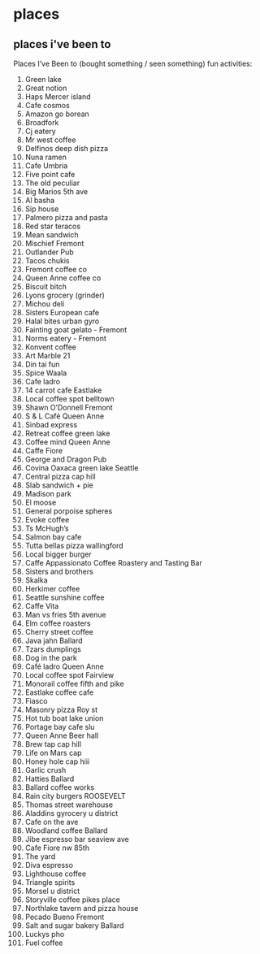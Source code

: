 # places
places i've been to
---


Places I’ve Been to (bought something / seen something) fun activities: 

1. Green lake
2. Great notion
3. Haps Mercer island
4. Cafe cosmos 
5. Amazon go borean 
6. Broadfork
7. Cj eatery 
8. Mr west coffee
9. Delfinos deep dish pizza
10. Nuna ramen
11. Cafe Umbria 
12. Five point cafe 
13. The old peculiar 
14. Big Marios 5th ave
15. Al basha
16. Sip house 
17. Palmero pizza and pasta 
18. Red star teracos
19. Mean sandwich
20. Mischief Fremont 
21. Outlander Pub
22. Tacos chukis
23. Fremont coffee co
24. Queen Anne coffee co
25. Biscuit bitch
26. Lyons grocery (grinder)
27. Michou deli 
28. Sisters European cafe 
29. Halal bites urban gyro 
30. Fainting goat gelato - Fremont 
31. Norms eatery - Fremont 
32. Konvent coffee
33. Art Marble 21
34. Din tai fun
35. Spice Waala
36. Cafe ladro
37. 14 carrot cafe Eastlake 
38. Local coffee spot belltown 
39. Shawn O’Donnell Fremont 
40. S & L Café Queen Anne 
41. Sinbad express
42. Retreat coffee green lake 
43. Coffee mind Queen Anne
44. Caffe Fiore
45. George and Dragon Pub
46. Covina Oaxaca green lake Seattle
47. Central pizza cap hill
48. Slab sandwich + pie
49. Madison park
50. El moose 
51. General porpoise spheres 
52. Evoke coffee
53. Ts McHugh’s 
54. Salmon bay cafe
55. Tutta bellas pizza wallingford
56. Local bigger burger 
57. Caffe Appassionato Coffee Roastery and Tasting Bar
58. Sisters and brothers
59. Skalka 
60. Herkimer coffee
61. Seattle sunshine coffee
62. Caffe Vita
63. Man vs fries 5th avenue
64. Elm coffee roasters 
65. Cherry street coffee
66. Java jahn Ballard
67. Tzars dumplings 
68. Dog in the park 
69. Café ladro Queen Anne
70. Local coffee spot Fairview 
71. Monorail coffee fifth and pike 
72. Eastlake coffee cafe 
73. Fiasco 
74. Masonry pizza Roy st
75. Hot tub boat lake union
76. Portage bay cafe slu
77. Queen Anne Beer hall
78. Brew tap cap hill
79. Life on Mars cap
80. Honey hole cap hiii
81. Garlic crush 
82. Hatties Ballard
83. Ballard coffee works
84. Rain city burgers ROOSEVELT 
85. Thomas street warehouse 
86. Aladdins gyrocery u district 
87. Cafe on the ave 
88. Woodland coffee Ballard 
89. Jibe espresso bar seaview ave
90. Cafe Fiore nw 85th
91. The yard
92. Diva espresso 
93. Lighthouse coffee
94. Triangle spirits
95. Morsel u district 
96. Storyville coffee pikes place 
97. Northlake tavern and pizza house
98. Pecado Bueno Fremont 
99. Salt and sugar bakery Ballard
100. Luckys pho
101. Fuel coffee
